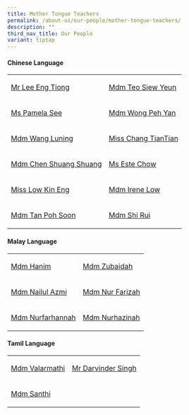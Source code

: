 ```yaml
---
title: Mother Tongue Teachers
permalink: /about-us/our-people/mother-tongue-teachers/
description: ""
third_nav_title: Our People
variant: tiptap
---
```

<h4>Chinese Language</h4>
<table style="minWidth: 50px">
<colgroup>
<col>
<col>
</colgroup>
<tbody>
<tr>
<td rowspan="1" colspan="1">
<p><a href="mailto:lee_eng_tiong@schools.gov.sg" rel="noopener nofollow" target="_blank">Mr Lee Eng Tiong</a>
</p>
</td>
<td rowspan="1" colspan="1">
<p><a href="mailto:teo_siew_yeun@schools.gov.sg" rel="noopener nofollow" target="_blank">Mdm Teo Siew Yeun</a>
</p>
</td>
</tr>
<tr>
<td rowspan="1" colspan="1">
<p><a href="mailto:see_yuen_heng@schools.gov.sg" rel="noopener nofollow" target="_blank">Ms Pamela See</a>
</p>
</td>
<td rowspan="1" colspan="1">
<p><a href="mailto:wong_peh_yan@schools.gov.sg" rel="noopener nofollow" target="_blank">Mdm Wong Peh Yan</a>
</p>
</td>
</tr>
<tr>
<td rowspan="1" colspan="1">
<p><a href="mailto:wang_luning@schools.gov.sg" rel="noopener nofollow" target="_blank">Mdm Wang Luning</a>
</p>
</td>
<td rowspan="1" colspan="1">
<p><a href="mailto:chang_tiantian@schools.gov.sg" rel="noopener nofollow" target="_blank">Miss Chang TianTian</a>
</p>
</td>
</tr>
<tr>
<td rowspan="1" colspan="1">
<p><a href="mailto:chen_shuangshuang@schools.gov.sg" rel="noopener nofollow" target="_blank">Mdm Chen Shuang Shuang</a>
</p>
</td>
<td rowspan="1" colspan="1">
<p><a href="mailto:este_chow@schools.gov.sg" rel="noopener nofollow" target="_blank">Ms Este Chow</a>
</p>
</td>
</tr>
<tr>
<td rowspan="1" colspan="1">
<p><a href="mailto:low_kin_eng@schools.gov.sg" rel="noopener nofollow" target="_blank">Miss Low Kin Eng</a>
</p>
</td>
<td rowspan="1" colspan="1">
<p><a href="mailto:low_mui_kwoon_irene@schools.gov.sg" rel="noopener nofollow" target="_blank">Mdm Irene Low</a>
</p>
</td>
</tr>
<tr>
<td rowspan="1" colspan="1">
<p><a href="mailto:tan_poh_soon@schools.gov.sg" rel="noopener nofollow" target="_blank">Mdm Tan Poh Soon</a>
</p>
</td>
<td rowspan="1" colspan="1">
<p><a href="mailto:shi_rui@schools.gov.sg" rel="noopener nofollow" target="_blank">Mdm Shi Rui</a>
</p>
</td>
</tr>
</tbody>
</table>
<h4>Malay Language</h4>
<table style="minWidth: 50px">
<colgroup>
<col>
<col>
</colgroup>
<tbody>
<tr>
<td rowspan="1" colspan="1">
<p><a href="mailto:norhanim_hashim@schools.gov.sg" rel="noopener nofollow" target="_blank">Mdm Hanim</a>
</p>
</td>
<td rowspan="1" colspan="1">
<p><a href="mailto:zubaidah_othman@schools.gov.sg" rel="noopener nofollow" target="_blank">Mdm Zubaidah</a>
</p>
</td>
</tr>
<tr>
<td rowspan="1" colspan="1">
<p><a href="mailto:nailul_azmi_ismail@schools.gov.sg" rel="noopener nofollow" target="_blank">Mdm Nailul Azmi</a>
</p>
</td>
<td rowspan="1" colspan="1">
<p><a href="mailto:nur_farizah_roslan@schools.gov.sg" rel="noopener nofollow" target="_blank">Mdm Nur Farizah</a>
</p>
</td>
</tr>
<tr>
<td rowspan="1" colspan="1">
<p><a href="mailto:nurfarhannah_hazmi@schools.gov.sg" rel="noopener nofollow" target="_blank">Mdm Nurfarhannah</a>
</p>
</td>
<td rowspan="1" colspan="1">
<p><a href="mailto:nurhazimah_abdul_halim@schools.gov.sg" rel="noopener nofollow" target="_blank">Mdm Nurhazinah</a>
</p>
</td>
</tr>
</tbody>
</table>
<h4>Tamil Language</h4>
<table style="minWidth: 50px">
<colgroup>
<col>
<col>
</colgroup>
<tbody>
<tr>
<td rowspan="1" colspan="1">
<p><a href="mailto:valarmathi_a@schools.gov.sg" rel="noopener nofollow" target="_blank">Mdm Valarmathi</a>
</p>
</td>
<td rowspan="1" colspan="1">
<p><a href="mailto:darvinder_singh_karam_singh@schools.gov.sg" rel="noopener nofollow" target="_blank">Mr Darvinder Singh</a>
</p>
</td>
</tr>
<tr>
<td rowspan="1" colspan="1">
<p><a href="mailto:santhi_Vardeewell@schools.gov.sg" rel="noopener nofollow" target="_blank">Mdm Santhi</a>
</p>
</td>
<td rowspan="1" colspan="1">
<p></p>
</td>
</tr>
</tbody>
</table>
<p></p>